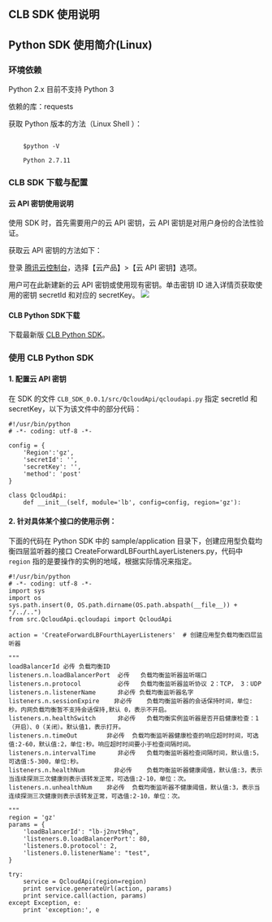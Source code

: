 ## CLB SDK 使用说明

## Python SDK 使用简介(Linux)

### 环境依赖
Python 2.x 目前不支持 Python 3

依赖的库：requests

获取 Python 版本的方法（Linux Shell ）：

```

    $python -V

    Python 2.7.11
```

### CLB SDK 下载与配置
#### 云 API 密钥使用说明
使用 SDK 时，首先需要用户的云 API 密钥，云 API 密钥是对用户身份的合法性验证。

获取云 API 密钥的方法如下：

登录 [腾讯云控制台](https://console.cloud.tencent.com/)，选择【云产品】>【云 API 密钥】选项。

用户可在此新建新的云 API 密钥或使用现有密钥。单击密钥 ID 进入详情页获取使用的密钥 secretId 和对应的 secretKey。
![](https://mc.qcloudimg.com/static/img/47b2cf18add4d32a867f115fffb6af48/2.png)


#### CLB Python SDK下载
下载最新版 [CLB Python SDK](http://clbsdk-1251740579.cossh.myqcloud.com/CLB_PYTHON_SDK_0.0.3.zip)。

                          
### 使用 CLB Python SDK

#### 1. 配置云 API 密钥
在 SDK 的文件 `CLB_SDK_0.0.1/src/QcloudApi/qcloudapi.py` 指定 secretId 和 secretKey，以下为该文件中的部分代码：

```
#!/usr/bin/python
# -*- coding: utf-8 -*-

config = {
    'Region':'gz',
    'secretId': '',
    'secretKey': '',
    'method': 'post'
}

class QcloudApi:
    def __init__(self, module='lb', config=config, region='gz'):
```

#### 2. 针对具体某个接口的使用示例：

下面的代码在 Python SDK 中的 sample/application 目录下，创建应用型负载均衡四层监听器的接口 CreateForwardLBFourthLayerListeners.py，代码中 `region` 指的是要操作的实例的地域，根据实际情况来指定。

```
#!/usr/bin/python
# -*- coding: utf-8 -*-
import sys
import os
sys.path.insert(0, OS.path.dirname(OS.path.abspath(__file__)) + "/../..")
from src.QcloudApi.qcloudapi import QcloudApi

action = 'CreateForwardLBFourthLayerListeners'  # 创建应用型负载均衡四层监听器

"""
loadBalancerId 必传 负载均衡ID
listeners.n.loadBalancerPort  必传   负载均衡监听器监听端口
listeners.n.protocol          必传   负载均衡监听器监听协议 2：TCP， 3：UDP
listeners.n.listenerName      非必传 负载均衡监听器名字
listeners.n.sessionExpire	 非必传	负载均衡监听器的会话保持时间，单位: 秒。内网负载均衡暂不支持会话保持,默认 0，表示不开启。
listeners.n.healthSwitch	  非必传	负载均衡实例监听器是否开启健康检查：1（开启）、0（关闭）。默认值1，表示打开。
listeners.n.timeOut	       非必传	负载均衡监听器健康检查的响应超时时间，可选值:2-60，默认值:2，单位:秒。响应超时时间要小于检查间隔时间。
listeners.n.intervalTime	  非必传	负载均衡监听器检查间隔时间，默认值:5，可选值:5-300，单位:秒。
listeners.n.healthNum	     非必传	负载均衡监听器健康阈值，默认值:3，表示当连续探测三次健康则表示该转发正常，可选值:2-10，单位：次。
listeners.n.unhealthNum	   非必传	负载均衡监听器不健康阈值，默认值:3，表示当连续探测三次健康则表示该转发正常，可选值:2-10，单位：次。

"""
region = 'gz'
params = {
    'loadBalancerId': "lb-j2nvt9hq",
    'listeners.0.loadBalancerPort': 80,
    'listeners.0.protocol': 2,
    'listeners.0.listenerName': "test",
}

try:
    service = QcloudApi(region=region)
    print service.generateUrl(action, params)
    print service.call(action, params)
except Exception, e:
    print 'exception:', e

```
